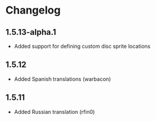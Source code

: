 # Changelog

## 1.5.13-alpha.1

- Added support for defining custom disc sprite locations

## 1.5.12

- Added Spanish translations (warbacon)

## 1.5.11

- Added Russian translation (rfin0)
